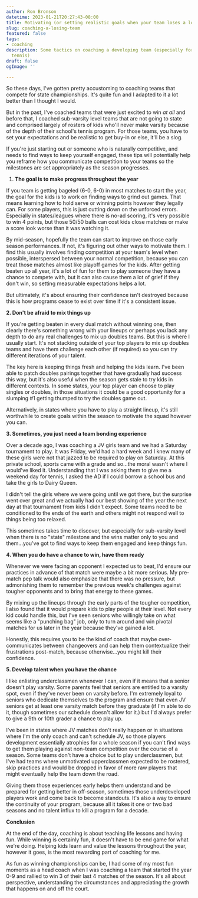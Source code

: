 ```yaml
---
author: Ron Bronson
datetime: 2023-01-21T20:27:43-08:00
title: Motivating (or setting realistic goals when your team loses a lot)
slug: coaching-a-losing-team
featured: false
tags:
- coaching
description: Some tactics on coaching a developing team (especially for high school
  tennis)
draft: false
ogImage: ''

---
```

So these days, I've gotten pretty accustoming to coaching teams that compete for state championships. It's quite fun and I adapted to it a lot better than I thought I would. 

But in the past, I've coached teams that were just excited to win _at all_ and before that, I coached sub-varsity level teams that are not going to state and comprised largely of rosters of kids who'll never make varsity because of the depth of their school's tennis program. For those teams, you have to set your expectations and be realistic to get buy-in or else, it'll be a slog.

If you're just starting out or someone who is naturally competitive, and needs to find ways to keep yourself engaged, these tips will potentially help you reframe how you communicate competition to your teams so the milestones are set appropriately as the season progresses.

1. **The goal is to make progress throughout the year**

If you team is getting bageled (6-0, 6-0) in most matches to start the year, the goal for the kids is to work on finding ways to grind out games. That means learning how to hold serve or winning points however they legally can. For some players, this is just cutting down on the unforced errors. Especially in states/leagues where there is no-ad scoring, it's very possible to win 4 points, but those 50/50 balls can cost kids close matches or make a score look worse than it was watching it.

By mid-season, hopefully the team can start to improve on those early season performances. If not, it's figuring out other ways to motivate them. I find this usually involves finding competition at your team's level when possible, interspersed between your normal competition, because you can treat those matches almost like playoff games for the kids. After getting beaten up all year, it's a lot of fun for them to play someone they have a chance to compete with, but it can also cause them a lot of grief if they don't win, so setting measurable expectations helps a lot. 

But ultimately, it's about ensuring their confidence isn't destroyed because this is how programs cease to exist over time if it's a consistent issue.

**2. Don't be afraid to mix things up** 

If you're getting beaten in every dual match without winning one, then clearly there's something wrong with your lineups or perhaps you lack any depth to do any real challenges to mix up doubles teams. But this is where I usually start. It's not stacking outside of your top players to mix up doubles teams and have them challenge each other (if required) so you can try different iterations of your talent. 

The key here is keeping things fresh and helping the kids learn. I've been able to patch doubles pairings together that have gradually had success this way, but it's also useful when the season gets stale to try kids in different contexts. In some states, your top player can choose to play singles or doubles, in those situations it could be a good opportunity for a slumping #1 getting thumped to try the doubles game out. 

Alternatively, in states where you have to play a straight lineup, it's still worthwhile to create goals within the season to motivate the squad however you can.

**3. Sometimes, you just need a team bonding experience**

Over a decade ago, I was coaching a JV girls team and we had a Saturday tournament to play. It was Friday, we'd had a hard week and I knew many of these girls were not that jazzed to be required to play on Saturday. At this private school, sports came with a grade and so...the moral wasn't where I would've liked it. Understanding that I was asking them to give me a weekend day for tennis, I asked the AD if I could borrow a school bus and take the girls to Dairy Queen. 

I didn't tell the girls where we were going until we got there, but the surprise went over great and we actually had our best showing of the year the next day at that tournament from kids I didn't expect. Some teams need to be conditioned to the ends of the earth and others might not respond well to things being too relaxed. 

This sometimes takes time to discover, but especially for sub-varsity level when there is no "state" milestone and the wins matter only to you and them...you've got to find ways to keep them engaged and keep things fun.

**4. When you do have a chance to win, have them ready**

Whenever we were facing an opponent I expected us to beat, I'd ensure our practices in advance of that match were maybe a bit more serious. My pre-match pep talk would also emphasize that there was no pressure, but admonishing them to remember the previous week's challenges against tougher opponents and to bring that energy to these games. 

By mixing up the lineups through the early parts of the tougher competition, I also found that it would prepare kids to play people at their level. Not every kid could handle this, but I've seen seniors who willingly take on what seems like a "punching bag" job, only to turn around and win pivotal matches for us later in the year because they've gained a lot. 

Honestly, this requires you to be the kind of coach that maybe over-communicates between changeovers and can help them contextualize their frustrations post-match, because otherwise...you might kill their confidence.

**5. Develop talent when you have the chance**

I like enlisting underclassmen whenever I can, even if it means that a senior doesn't play varsity. Some parents feel that seniors are entitled to a varsity spot, even if they've never been on varsity before. I'm extremely loyal to seniors who dedicate themselves to the program and ensure that even JV seniors get at least one varsity match before they graduate (if I'm able to do it, though sometimes our schedule doesn't allow for it.) but I'd always prefer to give a 9th or 10th grader a chance to play up. 

I've been in states where JV matches don't really happen or in situations where I'm the only coach and can't schedule JV, so those players development essentially atrophies for a whole season if you can't find ways to get them playing against non-team competition over the course of a season. Some teams don't have a choice but to play underclassmen, but I've had teams where unmotivated upperclassmen expected to be rostered, skip practices and would be dropped in favor of more raw players that might eventually help the team down the road.

Giving them those experiences early helps them understand and be prepared for getting better in off-season, sometimes those underdeveloped players work and come back to become standouts. It's also a way to ensure the continuity of your program, because all it takes it one or two bad seasons and no talent influx to kill a program for a decade.

**Conclusion**

At the end of the day, coaching is about teaching life lessons and having fun. While winning is certainly fun, it doesn't have to be end game for what we're doing. Helping kids learn and value the lessons throughout the year, however it goes, is the most rewarding part of coaching for me. 

As fun as winning championships can be, I had some of my most fun moments as a head coach when I was coaching a team that started the year 0-9 and rallied to win 3 of their last 4 matches of the season. It's all about perspective, understanding the circumstances and appreciating the growth that happens on and off the court.